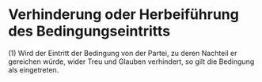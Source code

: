 # Verhinderung oder Herbeiführung des Bedingungseintritts

(1) Wird der Eintritt der Bedingung von der Partei, zu deren Nachteil er gereichen würde, wider Treu und Glauben verhindert, so gilt die Bedingung als eingetreten.